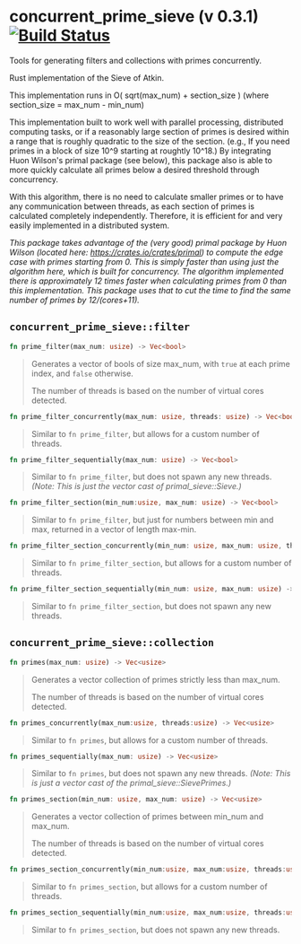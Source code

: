 
# concurrent_prime_sieve (v 0.3.1) [![Build Status](https://travis-ci.org/FrogBomb/prime_sieve.svg?branch=master)](https://travis-ci.org/FrogBomb/prime_sieve)
Tools for generating filters and collections with primes concurrently.

Rust implementation of the Sieve of Atkin.

This implementation runs in O( sqrt(max_num) + section_size )
(where section_size = max_num - min_num)

This implementation built to work well with parallel processing, distributed computing tasks, or if a reasonably large section of primes is desired within a range that is roughly quadratic to the size of the section. (e.g., If you need primes in a block of size 10^9 starting at roughtly 10^18.) By integrating Huon Wilson's primal package (see below), this package also is able to more quickly calculate all primes below a desired threshold through concurrency.

With this algorithm, there is no need to calculate smaller primes or to have any communication between threads, as each section of primes is calculated completely independently. Therefore, it is efficient for and very easily implemented in a distributed system.

*This package takes advantage of the (very good) primal package by Huon Wilson (located here: https://crates.io/crates/primal) to compute the edge case with primes starting from 0. This is simply faster than using just the algorithm here, which is built for concurrency. The algorithm implemented there is approximately 12 times faster when calculating primes from 0 than this implementation. This package uses that to cut the time to find the same number of primes by 12/(cores+11).*

## `concurrent_prime_sieve::filter`
```Rust
fn prime_filter(max_num: usize) -> Vec<bool>
```
>Generates a vector of bools of size max_num, with `true` at each prime index, and `false` otherwise.
>
>The number of threads is based on the number of virtual cores detected.

```Rust
fn prime_filter_concurrently(max_num: usize, threads: usize) -> Vec<bool>
```
>Similar to `fn prime_filter`, but allows for a custom number of threads.

```Rust
fn prime_filter_sequentially(max_num: usize) -> Vec<bool>
```
>Similar to `fn prime_filter`, but does not spawn any new threads.
> _(Note: This is just the vector cast of primal_sieve::Sieve.)_

```Rust
fn prime_filter_section(min_num:usize, max_num: usize) -> Vec<bool>
```
>Similar to `fn prime_filter`, but just for numbers between min and max, returned in a vector of length max-min.

```Rust
fn prime_filter_section_concurrently(min_num: usize, max_num: usize, threads: usize) -> Vec<bool>
```
>Similar to `fn prime_filter_section`, but allows for a custom number of threads.

```Rust
fn prime_filter_section_sequentially(min_num: usize, max_num: usize) -> Vec<bool>
```
>Similar to `fn prime_filter_section`, but does not spawn any new threads.

## `concurrent_prime_sieve::collection`
```Rust
fn primes(max_num: usize) -> Vec<usize>
```
>Generates a vector collection of primes strictly less than max_num.
>
>The number of threads is based on the number of virtual cores detected.

```Rust
fn primes_concurrently(max_num:usize, threads:usize) -> Vec<usize>
```
>Similar to `fn primes`, but allows for a custom number of threads.

```Rust
fn primes_sequentially(max_num: usize) -> Vec<usize>
```
>Similar to `fn primes`, but does not spawn any new threads.
> _(Note: This is just a vector cast of the primal_sieve::SievePrimes.)_

```Rust
fn primes_section(min_num: usize, max_num: usize) -> Vec<usize>
```
>Generates a vector collection of primes between min_num and max_num.
>
>The number of threads is based on the number of virtual cores detected.

```Rust
fn primes_section_concurrently(min_num:usize, max_num:usize, threads:usize) -> Vec<usize>
```
>Similar to `fn primes_section`, but allows for a custom number of threads.

```Rust
fn primes_section_sequentially(min_num:usize, max_num:usize, threads:usize) -> Vec<usize>
```
>Similar to `fn primes_section`, but does not spawn any new threads.
